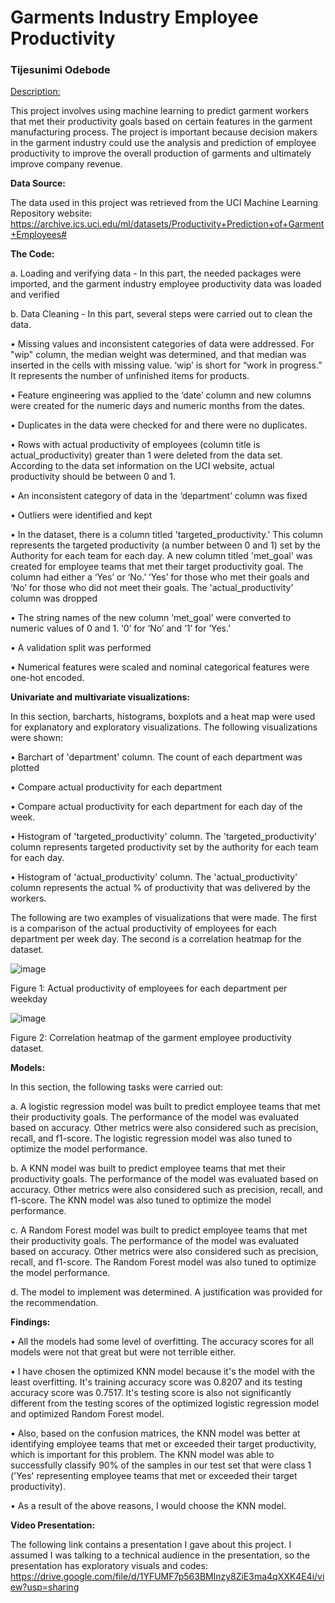 # Garments Industry Employee Productivity

### Tijesunimi Odebode

<u>Description:</u> 

This project involves using machine learning to predict garment workers that met their productivity goals based on certain features in the garment manufacturing process. The project is important because decision makers in the garment industry could use the analysis and prediction of employee productivity to improve the overall production of garments and ultimately improve company revenue.

**Data Source:**

The data used in this project was retrieved from the UCI Machine Learning Repository website: https://archive.ics.uci.edu/ml/datasets/Productivity+Prediction+of+Garment+Employees#

**The Code:**

a. Loading and verifying data - In this part, the needed packages were imported, and the garment industry employee productivity data was loaded and verified

b. Data Cleaning - In this part, several steps were carried out to clean the data. 

•	Missing values and inconsistent categories of data were addressed. For "wip" column, the median weight was determined, and that median was inserted in the cells with missing value. ‘wip’ is short for “work in progress.” It represents the number of unfinished items for products.

•	Feature engineering was applied to the ‘date’ column and new columns were created for the numeric days and numeric months from the dates.

•	Duplicates in the data were checked for and there were no duplicates. 

•	Rows with actual productivity of employees (column title is actual_productivity) greater than 1 were deleted from the data set. According to the data set information on the UCI website, actual productivity should be between 0 and 1.

•	An inconsistent category of data in the ‘department’ column was fixed

•	Outliers were identified and kept

•	In the dataset, there is a column titled 'targeted_productivity.' This column represents the targeted productivity (a number between 0 and 1) set by the Authority for each team for each day. A new column titled 'met_goal' was created for employee teams that met their target productivity goal. The column had either a ‘Yes’ or ‘No.’ ‘Yes’ for those who met their goals and ‘No’ for those who did not meet their goals. The 'actual_productivity' column was dropped

•	The string names of the new column ‘met_goal’ were converted to numeric values of 0 and 1. ‘0’ for ‘No’ and ‘1’ for ‘Yes.’

•	A validation split was performed

•	Numerical features were scaled and nominal categorical features were one-hot encoded.

**Univariate and multivariate visualizations:**

In this section, barcharts, histograms, boxplots and a heat map were used for explanatory and exploratory visualizations. The following visualizations were shown:

•	Barchart of 'department' column. The count of each department was plotted

•	Compare actual productivity for each department

•	Compare actual productivity for each department for each day of the week.

•	Histogram of 'targeted_productivity' column. The 'targeted_productivity' column represents targeted productivity set by the authority for each team for each day.

•	Histogram of 'actual_productivity' column. The 'actual_productivity' column represents the actual % of productivity that was delivered by the workers.

The following are two examples of visualizations that were made. The first is a comparison of the actual productivity of employees for each department per week day. The second is a correlation heatmap for the dataset.

![image](https://user-images.githubusercontent.com/97941938/162676304-ebba09c0-1fd6-4448-b948-f9451a651997.png)

Figure 1: Actual productivity of employees for each department per weekday

![image](https://user-images.githubusercontent.com/97941938/162676415-8c78dc69-8772-46f8-91e8-348f0bbf49ee.png)

Figure 2: Correlation heatmap of the garment employee productivity dataset.

**Models:**

In this section, the following tasks were carried out:

a. A logistic regression model was built to predict employee teams that met their productivity goals. The performance of the model was evaluated based on accuracy. Other metrics were also considered such as precision, recall, and f1-score. The logistic regression model was also tuned to optimize the model performance.

b. A KNN model was built to predict employee teams that met their productivity goals. The performance of the model was evaluated based on accuracy. Other metrics were also considered such as precision, recall, and f1-score. The KNN model was also tuned to optimize the model performance.

c. A Random Forest model was built to predict employee teams that met their productivity goals. The performance of the model was evaluated based on accuracy. Other metrics were also considered such as precision, recall, and f1-score. The Random Forest model was also tuned to optimize the model performance.

d. The model to implement was determined. A justification was provided for the recommendation.

**Findings:**

•	All the models had some level of overfitting. The accuracy scores for all models were not that great but were not terrible either.

•	I have chosen the optimized KNN model because it's the model with the least overfitting. It's training accuracy score was 0.8207 and its testing accuracy score was 0.7517. It's testing score is also not significantly different from the testing scores of the optimized logistic regression model and optimized Random Forest model.

•	Also, based on the confusion matrices, the KNN model was better at identifying employee teams that met or exceeded their target productivity, which is important for this problem. The KNN model was able to successfully classify 90% of the samples in our test set that were class 1 ('Yes' representing employee teams that met or exceeded their target productivity).

•	As a result of the above reasons, I would choose the KNN model.

  **Video Presentation:**

The following link contains a presentation I gave about this project. I assumed I was talking to a technical audience in the presentation, so the presentation has exploratory visuals and codes: https://drive.google.com/file/d/1YFUMF7p563BMlnzy8ZiE3ma4qXXK4E4i/view?usp=sharing
